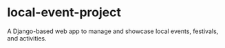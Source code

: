 # local-event-project
A Django-based web app to manage and showcase local events, festivals, and activities.
